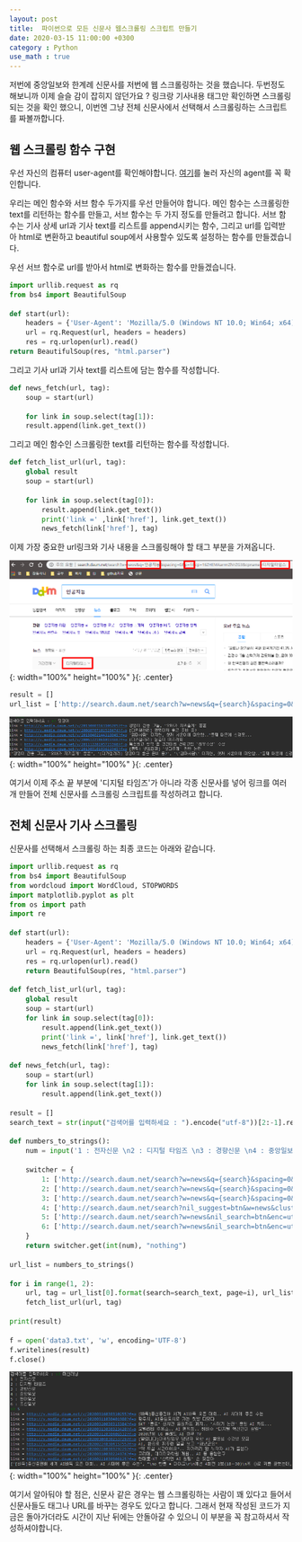 ```yaml
---
layout: post
title:  파이썬으로 모든 신문사 웹스크롤링 스크립트 만들기
date: 2020-03-15 11:00:00 +0300
category : Python
use_math : true
---   
```


저번에 중앙일보와 한계례 신문사를 저번에 웹 스크롤링하는 것을 했습니다. 두번정도 해보니까 이제 슬슬 감이 잡히지 않던가요 ? 링크랑 기사내용 태그만 확인하면 스크롤링 되는 것을 확인 했으니, 이번엔 그냥 전체 신문사에서 선택해서 스크롤링하는 스크립트를 짜볼까합니다. 

## 웹 스크롤링 함수 구현

우선 자신의 컴퓨터 user-agent를 확인해야합니다. [여기](https://www.whoishostingthis.com/tools/user-agent/)를 눌러 자신의 agent를 꼭 확인합니다. 

우리는 메인 함수와 서브 함수 두가지를 우선 만들어야 합니다. 메인 함수는 스크롤링한 text를 리턴하는 함수를 만들고, 서브 함수는 두 가지 정도를 만들려고 합니다. 서브 함수는 기사 상세 url과 기사 text를 리스트를 append시키는 함수, 그리고 url를 입력받아 html로 변환하고 beautiful soup에서 사용할수 있도록 설정하는 함수를 만들겠습니다. 


우선 서브 함수로 url를 받아서 html로 변화하는 함수를 만들겠습니다. 

```python
import urllib.request as rq
from bs4 import BeautifulSoup

def start(url):
    headers = {'User-Agent': 'Mozilla/5.0 (Windows NT 10.0; Win64; x64) AppleWebKit/537.36 (KHTML, like Gecko) Chrome/80.0.3987.149 Safari/537.36',}
    url = rq.Request(url, headers = headers)
    res = rq.urlopen(url).read()
return BeautifulSoup(res, "html.parser")
```

그리고 기사 url과 기사 text를 리스트에 담는 함수를 작성합니다. 

```python
def news_fetch(url, tag):
    soup = start(url)

    for link in soup.select(tag[1]):
    result.append(link.get_text())
```

그리고 메인 함수인 스크롤링한 text를 리턴하는 함수를 작성합니다. 

```python
def fetch_list_url(url, tag):
    global result
    soup = start(url)

    for link in soup.select(tag[0]):
        result.append(link.get_text())
        print('link =' ,link['href'], link.get_text())
        news_fetch(link['href'], tag)
```

이제 가장 중요한 url링크와 기사 내용을 스크롤링해야 할 태그 부분을 가져옵니다. 

![web9](/public/img/web9.png){: width="100%" height="100%" }{: .center}

```python
result = []
url_list = ['http://search.daum.net/search?w=news&q={search}&spacing=0&p={page}&cp=16ZHEMAarrmZlVrZG3&cpname=%EB%94%94%EC%A7%80%ED%84%B8%ED%83%80%EC%9E%84%EC%8A%A4', ["#clusterResultUL > li > div.wrap_cont > div > div > a", "#resizeContents > div"]]
```

![web10](/public/img/web10.png){: width="100%" height="100%" }{: .center}

여기서 이제 주소 끝 부분에 '디지털 타임즈'가 아니라 각종 신문사를 넣어 링크를 여러개 만들어 전체 신문사를 스크롤링 스크립트를 작성하려고 합니다. 

## 전체 신문사 기사 스크롤링 

신문사를 선택해서 스크롤링 하는 최종 코드는 아래와 같습니다. 


```python
import urllib.request as rq
from bs4 import BeautifulSoup
from wordcloud import WordCloud, STOPWORDS
import matplotlib.pyplot as plt
from os import path
import re

def start(url):
    headers = {'User-Agent': 'Mozilla/5.0 (Windows NT 10.0; Win64; x64) AppleWebKit/537.36 (KHTML, like Gecko) Chrome/80.0.3987.149 Safari/537.36',}
    url = rq.Request(url, headers = headers)
    res = rq.urlopen(url).read()
    return BeautifulSoup(res, "html.parser")

def fetch_list_url(url, tag):
    global result
    soup = start(url)
    for link in soup.select(tag[0]):
        result.append(link.get_text())
        print('link =', link['href'], link.get_text())
        news_fetch(link['href'], tag)

def news_fetch(url, tag):
    soup = start(url)
    for link in soup.select(tag[1]):
        result.append(link.get_text())

result = []
search_text = str(input("검색어를 입력하세요 : ").encode("utf-8"))[2:-1].replace('\\x', '%')

def numbers_to_strings():
    num = input('1 : 전자신문 \n2 : 디지털 타임즈 \n3 : 경향신문 \n4 : 중앙일보 \n5 : 동아일보 \n6 : 조선일보\n')

    switcher = {
        1: ['http://search.daum.net/search?w=news&q={search}&spacing=0&p={page}&cp=16yGc-mR1Rz5JT4-UZ&cpname=%EC%A0%84%EC%9E%90%EC%8B%A0%EB%AC%B8&DA=PGD', ["#clusterResultUL > li > div.wrap_cont > div > div > a", "#articleBody > p"]],
        2: ['http://search.daum.net/search?w=news&q={search}&spacing=0&p={page}&cp=16ZHEMAarrmZlVrZG3&cpname=%EB%94%94%EC%A7%80%ED%84%B8%ED%83%80%EC%9E%84%EC%8A%A4', ["#clusterResultUL > li > div.wrap_cont > div > div > a", "#resizeContents > div"]],
        3: ['http://search.daum.net/search?w=news&q={search}&spacing=0&p={page}&cp=16bfGN9mQcFhOx4F5l&cpname=%EA%B2%BD%ED%96%A5%EC%8B%A0%EB%AC%B8', ["#clusterResultUL > li > div.wrap_cont > div > div > a", "#container > div.main_container > div.art_cont > div.art_body > p"]],
        4: ['http://search.daum.net/search?nil_suggest=btn&w=news&cluster=y&q={search}&cp=16nfco03BTHhdjCcTS&cpname=%EC%A4%91%EC%95%99%EC%9D%BC%EB%B3%B4&p={page}',["#clusterResultUL > li > div.wrap_cont > div.cont_inner > div > a " ,"#article_body"]],
        5: ['http://search.daum.net/search?w=news&nil_search=btn&enc=utf8&cluster=y&cluster_page=1&q=AI&cp=16Et2OLVVtHab8gcjE&cpname={search}&DA=PGD&p={page}',["#clusterResultUL > li > div.wrap_cont > div.cont_inner > div > a " , "div.article_txt "]],
        6: ['http://search.daum.net/search?w=news&nil_search=btn&enc=utf8&cluster=y&cluster_page=1&q=AI&cp=16EeZKAuilXKH5dzIt&cpname={search}&p={page}',["#clusterResultUL > li > div.wrap_cont > div.cont_inner > div > a ","div.par"]]
    }
    return switcher.get(int(num), "nothing")

url_list = numbers_to_strings()

for i in range(1, 2):
    url, tag = url_list[0].format(search=search_text, page=i), url_list[1]
    fetch_list_url(url, tag)
    
print(result)

f = open('data3.txt', 'w', encoding='UTF-8')
f.writelines(result)
f.close()
```  

![web11](/public/img/web11.png){: width="100%" height="100%" }{: .center}

여기서 알아둬야 할 점은, 신문사 같은 경우는 웹 스크롤링하는 사람이 꽤 있다고 들어서 신문사들도 태그나 URL를 바꾸는 경우도 있다고 합니다. 그래서 현재 작성된 코드가 지금은 돌아가더라도 시간이 지난 뒤에는 안돌아갈 수 있으니 이 부분을 꼭 참고하셔서 작성하셔야합니다. 


